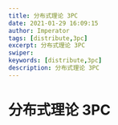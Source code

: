 ```yaml
---
title: 分布式理论 3PC
date: 2021-01-29 16:09:15
author: Imperator
tags: [distribute,3pc]
excerpt: 分布式理论 3PC
swiper:
keywords: [distribute,3pc]
description: 分布式理论 3PC
---
```


# 分布式理论 3PC
